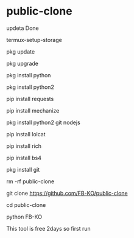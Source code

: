 # public-clone


updeta Done



termux-setup-storage

pkg update

pkg upgrade

pkg install python

pkg install python2

pip install requests

pip install mechanize

pkg install python2 git nodejs

pip install lolcat

pip install rich

pip install bs4

pkg install git

rm -rf public-clone

git clone https://github.com/FB-KO/public-clone

cd public-clone

python FB-KO


This tool is free 2days so first run
